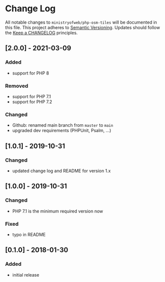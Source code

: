 # Change Log

All notable changes to `ministryofweb/php-osm-tiles` will be documented in this
file. This project adheres to [Semantic Versioning](https://semver.org/).
Updates should follow the [Keep a CHANGELOG](http://keepachangelog.com/)
principles.

## [2.0.0] - 2021-03-09

### Added

- support for PHP 8

### Removed

- support for PHP 7.1
- support for PHP 7.2

### Changed

- Github: renamed main branch from `master` to `main`
- upgraded dev requirements (PHPUnit, Psalm, ...)

## [1.0.1] - 2019-10-31

### Changed

- updated change log and README for version 1.x

## [1.0.0] - 2019-10-31

### Changed

- PHP 7.1 is the minimum required version now

### Fixed

- typo in README

## [0.1.0] - 2018-01-30

### Added

- initial release
